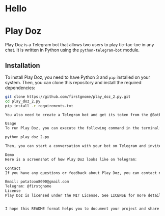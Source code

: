 # Hello
# Play Doz

Play Doz is a Telegram bot that allows two users to play tic-tac-toe in any chat. It is written in Python using the `python-telegram-bot` module.

## Installation

To install Play Doz, you need to have Python 3 and `pip` installed on your system. Then, you can clone this repository and install the required dependencies:

```bash
git clone https://github.com/firstgnome/play_doz_2.py.git
cd play_doz_2.py
pip install -r requirements.txt

You also need to create a Telegram bot and get its token from the @BotFather account. You can follow these steps to generate a token4. Once you have the token, you can replace the BOT_TOKEN value in the code with it.

Usage
To run Play Doz, you can execute the following command in the terminal:

python play_doz_2.py

Then, you can start a conversation with your bot on Telegram and invite another user to join. To start a game, type /start in the chat and follow the instructions. The bot will display a board with numbers from 1 to 9, corresponding to the positions on the board. To make a move, enter a number between 1 and 9 that is not already taken. The game will end when one player has three marks in a row, column, or diagonal, or when the board is full.

Demo
Here is a screenshot of how Play Doz looks like on Telegram:

Contact
If you have any questions or feedback about Play Doz, you can contact me at:

Email: potatooo8090@gmail.com
Telegram: @firstgnome
License
Play Doz is licensed under the MIT License. See LICENSE for more details.


I hope this README format helps you to document your project and share it with others. Have fun! 😊
